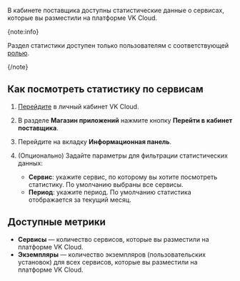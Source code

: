 В кабинете поставщика доступны статистические данные о сервисах, которые вы разместили на платформе VK Cloud.

{note:info}

Раздел статистики доступен только пользователям с соответствующей [ролью](../../concepts/about#xaas_vendor_roles).

{/note}

## Как посмотреть статистику по сервисам

1. [Перейдите](https://msk.cloud.vk.com/app/) в личный кабинет VK Cloud.
1. В разделе **Магазин приложений** нажмите кнопку **Перейти в кабинет поставщика**.
1. Перейдите на вкладку **Информационная панель**.
1. (Опционально) Задайте параметры для фильтрации статистических данных:

    * **Сервис**: укажите сервис, по которому вы хотите посмотреть статистику. По умолчанию выбраны все сервисы.
    * **Период**: укажите период. По умолчанию статистика отображается за текущий месяц.

## Доступные метрики

- **Сервисы** — количество сервисов, которые вы разместили на платформе VK Cloud.
- **Экземпляры** — количество экземпляров (пользовательских установок) для всех сервисов, которые вы разместили на платформе VK Cloud.
